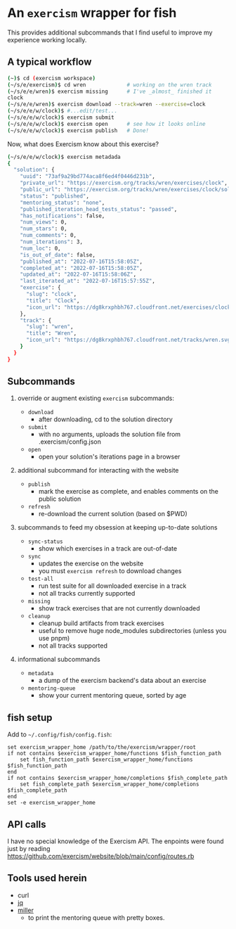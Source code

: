 # An `exercism` wrapper for fish

This provides additional subcommands that I find useful to improve my experience working locally.

## A typical workflow

```sh
(~)$ cd (exercism workspace)
(~/s/e/exercism)$ cd wren             # working on the wren track
(~/s/e/e/wren)$ exercism missing      # I've _almost_ finished it
clock
(~/s/e/e/wren)$ exercism download --track=wren --exercise=clock 
(~/s/e/e/w/clock)$ #...edit/test...
(~/s/e/e/w/clock)$ exercism submit
(~/s/e/e/w/clock)$ exercism open      # see how it looks online
(~/s/e/e/w/clock)$ exercism publish   # Done!
```
Now, what does Exercism know about this exercise?
```sh
(~/s/e/e/w/clock)$ exercism metadada
{
  "solution": {
    "uuid": "73af9a29bd774aca8f6ed4f0446d231b",
    "private_url": "https://exercism.org/tracks/wren/exercises/clock",
    "public_url": "https://exercism.org/tracks/wren/exercises/clock/solutions/glennj",
    "status": "published",
    "mentoring_status": "none",
    "published_iteration_head_tests_status": "passed",
    "has_notifications": false,
    "num_views": 0,
    "num_stars": 0,
    "num_comments": 0,
    "num_iterations": 3,
    "num_loc": 0,
    "is_out_of_date": false,
    "published_at": "2022-07-16T15:58:05Z",
    "completed_at": "2022-07-16T15:58:05Z",
    "updated_at": "2022-07-16T15:58:06Z",
    "last_iterated_at": "2022-07-16T15:57:55Z",
    "exercise": {
      "slug": "clock",
      "title": "Clock",
      "icon_url": "https://dg8krxphbh767.cloudfront.net/exercises/clock.svg"
    },
    "track": {
      "slug": "wren",
      "title": "Wren",
      "icon_url": "https://dg8krxphbh767.cloudfront.net/tracks/wren.svg"
    }
  }
}
```

## Subcommands

1. override or augment existing `exercism` subcommands:

    * `download`
        - after downloading, cd to the solution directory
    * `submit`
        - with no arguments, uploads the solution file from .exercism/config.json
    * `open`
        - open your solution's iterations page in a browser

2. additional subcommand for interacting with the website

    * `publish`
        - mark the exercise as complete, and enables comments on the public solution
    * `refresh`
        - re-download the current solution (based on $PWD)

3. subcommands to feed my obsession at keeping up-to-date solutions

    * `sync-status`
        - show which exercises in a track are out-of-date
    * `sync`
        - updates the exercise on the website
        - you must `exercism refresh` to download changes
    * `test-all`
        - run test suite for all downloaded exercise in a track
        - not all tracks currently supported
    * `missing`
        - show track exercises that are not currently downloaded
    * `cleanup`
        - cleanup build artifacts from track exercises 
        - useful to remove huge node_modules subdirectories (unless you use pnpm)
        - not all tracks supported

4. informational subcommands

    * `metadata`
        - a dump of the exercism backend's data about an exercise
    * `mentoring-queue`
        - show your current mentoring queue, sorted by age

## fish setup

Add to `~/.config/fish/config.fish`:

```fish
set exercism_wrapper_home /path/to/the/exercism/wrapper/root
if not contains $exercism_wrapper_home/functions $fish_function_path
    set fish_function_path $exercism_wrapper_home/functions $fish_function_path
end
if not contains $exercism_wrapper_home/completions $fish_complete_path
    set fish_complete_path $exercism_wrapper_home/completions $fish_complete_path
end
set -e exercism_wrapper_home
```

## API calls

I have no special knowledge of the Exercism API. 
The enpoints were found just by reading https://github.com/exercism/website/blob/main/config/routes.rb

## Tools used herein

- curl
- [jq](https://stedolan.github.io/jq/)
- [miller](https://miller.readthedocs.io/en/latest/)
    - to print the mentoring queue with pretty boxes.
